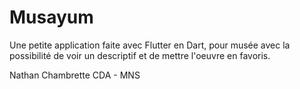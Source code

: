 # Musayum

Une petite application faite avec Flutter en Dart, pour musée avec la possibilité de voir un descriptif et de mettre l'oeuvre en favoris.

Nathan Chambrette CDA - MNS
